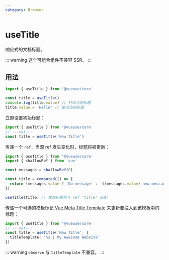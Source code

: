 ```yaml
---
category: Browser
---
```


# useTitle

响应式的文档标题。

::: warning
这个可组合组件不兼容 SSR。
:::

## 用法

```ts
import { useTitle } from '@vueuse/core'

const title = useTitle()
console.log(title.value) // 打印当前标题
title.value = 'Hello' // 更改当前标题
```

立即设置初始标题：

```ts
import { useTitle } from '@vueuse/core'
// ---cut---
const title = useTitle('New Title')
```

传递一个 `ref`，当源 ref 发生变化时，标题将被更新：

```ts
import { useTitle } from '@vueuse/core'
import { shallowRef } from 'vue'

const messages = shallowRef(0)

const title = computed(() => {
  return !messages.value ? 'No message' : `${messages.value} new messages`
})

useTitle(title) // 文档标题将与 ref "title" 匹配
```

传递一个可选的模板标记 [Vue Meta Title Template](https://vue-meta.nuxtjs.org/guide/metainfo.html) 来更新要注入到该模板中的标题：

```ts
import { useTitle } from '@vueuse/core'
// ---cut---
const title = useTitle('New Title', {
  titleTemplate: '%s | My Awesome Website'
})
```

::: warning
`observe` 与 `titleTemplate` 不兼容。
:::
